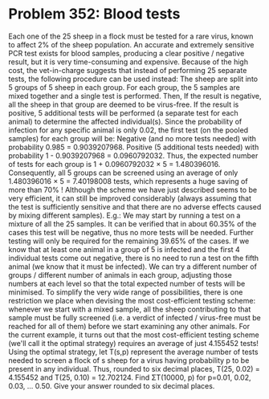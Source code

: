 # Problem 352: Blood tests
Each one of the 25 sheep in a flock must be tested for a rare virus,
known to affect 2% of the sheep population. An accurate and extremely
sensitive PCR test exists for blood samples, producing a clear positive
/ negative result, but it is very time-consuming and expensive. Because
of the high cost, the vet-in-charge suggests that instead of performing
25 separate tests, the following procedure can be used instead: The
sheep are split into 5 groups of 5 sheep in each group. For each group,
the 5 samples are mixed together and a single test is performed. Then,
If the result is negative, all the sheep in that group are deemed to be
virus-free. If the result is positive, 5 additional tests will be
performed (a separate test for each animal) to determine the affected
individual(s). Since the probability of infection for any specific
animal is only 0.02, the first test (on the pooled samples) for each
group will be: Negative (and no more tests needed) with probability
0.985 = 0.9039207968. Positive (5 additional tests needed) with
probability 1 - 0.9039207968 = 0.0960792032. Thus, the expected number
of tests for each group is 1 + 0.0960792032 × 5 = 1.480396016.
Consequently, all 5 groups can be screened using an average of only
1.480396016 × 5 = 7.40198008 tests, which represents a huge saving of
more than 70% ! Although the scheme we have just described seems to be
very efficient, it can still be improved considerably (always assuming
that the test is sufficiently sensitive and that there are no adverse
effects caused by mixing different samples). E.g.: We may start by
running a test on a mixture of all the 25 samples. It can be verified
that in about 60.35% of the cases this test will be negative, thus no
more tests will be needed. Further testing will only be required for the
remaining 39.65% of the cases. If we know that at least one animal in a
group of 5 is infected and the first 4 individual tests come out
negative, there is no need to run a test on the fifth animal (we know
that it must be infected). We can try a different number of groups /
different number of animals in each group, adjusting those numbers at
each level so that the total expected number of tests will be minimised.
To simplify the very wide range of possibilities, there is one
restriction we place when devising the most cost-efficient testing
scheme: whenever we start with a mixed sample, all the sheep
contributing to that sample must be fully screened (i.e. a verdict of
infected / virus-free must be reached for all of them) before we start
examining any other animals. For the current example, it turns out that
the most cost-efficient testing scheme (we'll call it the optimal
strategy) requires an average of just 4.155452 tests! Using the optimal
strategy, let T(s,p) represent the average number of tests needed to
screen a flock of s sheep for a virus having probability p to be present
in any individual. Thus, rounded to six decimal places, T(25, 0.02) =
4.155452 and T(25, 0.10) = 12.702124. Find ΣT(10000, p) for p=0.01,
0.02, 0.03, ... 0.50. Give your answer rounded to six decimal places.
